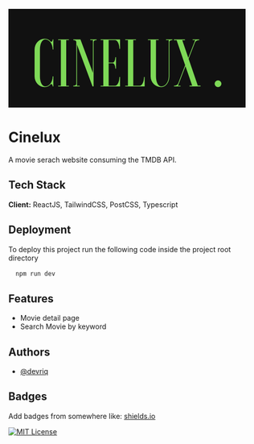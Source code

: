 
![Logo](https://github.com/devriq/cinelux/blob/main/src/assets/cinelux.png)


# Cinelux

A movie serach website consuming the TMDB API.



## Tech Stack

**Client:** ReactJS, TailwindCSS, PostCSS, Typescript


## Deployment

To deploy this project run the following code inside the project root directory

```bash
  npm run dev
```
## Features

- Movie detail page
- Search Movie by keyword


## Authors

- [@devriq](https://www.github.com/devriq)


## Badges

Add badges from somewhere like: [shields.io](https://shields.io/)

[![MIT License](https://img.shields.io/badge/License-MIT-green.svg)](https://choosealicense.com/licenses/mit/)

